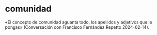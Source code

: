 # comunidad

«El concepto de comunidad aguanta todo, los apellidos y adjetivos que le pongas» (Conversación con Francisco Fernández Repetto 2024-02-14).


